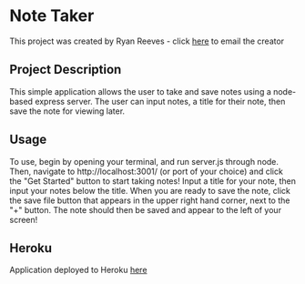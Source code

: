 # Note Taker
This project was created by Ryan Reeves - click [here](mailto:ryan_reeves@live.com) to email the creator


## Project Description
This simple application allows the user to take and save notes using a node-based express server. The user can input notes, a title for their note, then save the note for viewing later.

## Usage
To use, begin by opening your terminal, and run server.js through node. Then, navigate to http://localhost:3001/ (or port of your choice) and click the "Get Started" button to start taking notes!
Input a title for your note, then input your notes below the title. When you are ready to save the note, click the save file button that appears in the upper right hand corner, next to the "+" button. The note should then be saved and appear to the left of your screen!

## Heroku
Application deployed to Heroku [here](https://pure-retreat-86582.herokuapp.com/)